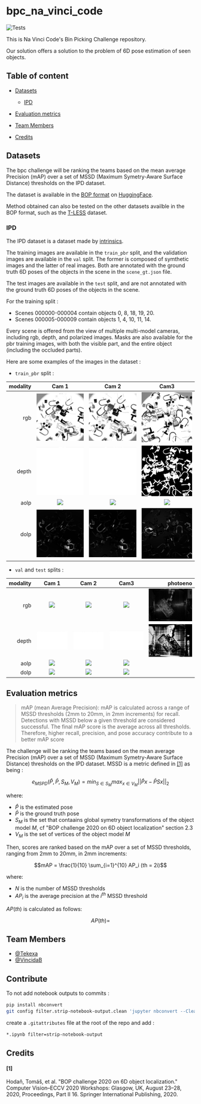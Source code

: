 # bpc_na_vinci_code

![Tests](https://github.com/VincidaB/bpc_na_vinci_code/actions/workflows/tests.yml/badge.svg)

This is Na Vinci Code's Bin Picking Challenge repository.

Our solution offers a solution to the problem of 6D pose estimation of seen objects.

## Table of content

- [Datasets](#datasets)
  - [IPD](#ipd)
- [Evaluation metrics](#evaluation-metrics)

- [Team Members](#team-members)
- [Credits](#credits)



## Datasets

The bpc challenge will be ranking the teams based on the mean average Precision (mAP) over a set of MSSD (Maximum Symetry-Aware Surface Distance) thresholds on the IPD dataset.

The dataset is available in the [BOP format](https://github.com/thodan/bop_toolkit/blob/master/docs/bop_datasets_format.md) on [HuggingFace](https://huggingface.co/datasets/bop-benchmark/ipd).

Method obtained can also be tested on the other datasets availble in the BOP format, such as the [T-LESS](https://huggingface.co/datasets/bop-benchmark/tless) dataset.


### IPD

The IPD dataset is a dataset made by [intrinsics](https://www.intrinsic.ai/).


The training images are available in the `train_pbr` split, and the validation images are available in the `val` split. The former is composed of symthetic images and the latter of real images. Both are annotated with the ground truth 6D poses of the objects in the scene in the `scene_gt.json` file.

The test images are available in the `test` split, and are not annotated with the ground truth 6D poses of the objects in the scene.

For the training split :

- Scenes 000000-000004 contain objects 0, 8, 18, 19, 20.
- Scenes 000005-000009 contain objects 1, 4, 10, 11, 14.

Every scene is offered from the view of multiple multi-model cameras, including rgb, depth, and polarized images. Masks are also available for the pbr training images, with both the visible part, and the entire object (including the occluded parts).

Here are some examples of the images in the dataset : 

- `train_pbr` split :

 modality   | Cam 1   |   Cam 2 |  Cam3  
---:|:-------------------------:|:-------------------------:|:---------:
rgb | ![](./assets/images/readme_dataset/train_pbr_000000_rgb_cam1_000002.jpg)  |  ![](./assets/images/readme_dataset/train_pbr_000000_rgb_cam2_000002.jpg) |   ![](./assets/images/readme_dataset/train_pbr_000000_rgb_cam3_000002.jpg)
depth | ![](./assets/images/readme_dataset/train_pbr_000000_depth_cam1_000002.jpg)  |  ![](./assets/images/readme_dataset/train_pbr_000000_depth_cam2_000002.jpg) |   ![](./assets/images/readme_dataset/train_pbr_000000_depth_cam3_000002.jpg)
aolp | ![](./assets/images/readme_dataset/train_pbr_000000_aolp_cam1_000002.jpg)  |  ![](./assets/images/readme_dataset/train_pbr_000000_aolp_cam2_000002.jpg) |   ![](./assets/images/readme_dataset/train_pbr_000000_aolp_cam3_000002.jpg)
dolp | ![](./assets/images/readme_dataset/train_pbr_000000_dolp_cam1_000002.jpg)  |  ![](./assets/images/readme_dataset/train_pbr_000000_dolp_cam2_000002.jpg) |   ![](./assets/images/readme_dataset/train_pbr_000000_dolp_cam3_000002.jpg)

- `val` and `test` splits :

 modality   | Cam 1   |   Cam 2 |  Cam3  | photoeno
---:|:-------------------------:|:-------------------------:|:---------:|-------:
rgb | ![](./assets/images/readme_dataset/val_000000_rgb_cam1_000003.jpg)  |  ![](./assets/images/readme_dataset/val_000000_rgb_cam2_000003.jpg) |   ![](./assets/images/readme_dataset/val_000000_rgb_cam3_000003.jpg) | ![](./assets/images/readme_dataset/val_000000_rgb_photoeno_000003.jpg)
depth | ![](./assets/images/readme_dataset/val_000000_depth_cam1_000003.jpg)  |  ![](./assets/images/readme_dataset/val_000000_depth_cam2_000003.jpg) |   ![](./assets/images/readme_dataset/val_000000_depth_cam3_000003.jpg) | ![](./assets/images/readme_dataset/val_000000_depth_photoeno_000003.jpg)
aolp | ![](./assets/images/readme_dataset/val_000000_aolp_cam1_000003.jpg)  |  ![](./assets/images/readme_dataset/val_000000_aolp_cam2_000003.jpg) |   ![](./assets/images/readme_dataset/val_000000_aolp_cam3_000003.jpg)
dolp | ![](./assets/images/readme_dataset/val_000000_dolp_cam1_000003.jpg)  |  ![](./assets/images/readme_dataset/val_000000_dolp_cam2_000003.jpg) |   ![](./assets/images/readme_dataset/val_000000_dolp_cam3_000003.jpg)


## Evaluation metrics 

> mAP (mean Average Precision): mAP is calculated across a range of MSSD thresholds (2mm to 20mm, in 2mm increments) for recall. Detections with MSSD below a given threshold are considered successful. The final mAP score is the average across all thresholds. Therefore, higher recall, precision, and pose accuracy contribute to a better mAP score

The challenge will be ranking the teams based on the mean average Precision (mAP) over a set of MSSD (Maximum Symetry-Aware Surface Distance) thresholds on the IPD dataset. MSSD is a metric defined in [[1]](#1) as being : 

```math
e_{MSPD} \left( \hat{P}, \bar{P}, S_M, V_M \right) = 
min_{S \in S_M} max_{x \in V_M}  \left| \left| \hat{P}x  - \bar{P}Sx  \right| \right|_2
```

where:
- $\hat{P}$ is the estimated pose
- $\bar{P}$ is the ground truth pose
- $S_M$ is the set that contaains global symetry transformations of the object model $M$, cf "BOP challenge 2020 on 6D object localization" section 2.3
- $V_M$ is the set of vertices of the object model $M$

Then, scores are ranked based on the mAP over a set of MSSD thresholds, ranging from 2mm to 20mm, in 2mm increments:

```math
mAP = \frac{1}{10} \sum_{i=1}^{10} AP_i (th = 2i)
```

where:
- $N$ is the number of MSSD thresholds
- $AP_i$ is the average precision at the $i^{th}$ MSSD threshold 


$AP(th)$ is calculated as follows:

```math
AP(th) = 
```



## Team Members

- [@Tekexa](https://github.com/Tekexa)
- [@VincidaB](https://github.com/VincidaB)


## Contribute


To not add notebook outputs to commits : 
```bash
pip install nbconvert
git config filter.strip-notebook-output.clean 'jupyter nbconvert --ClearOutputPreprocessor.enabled=True --to=notebook --stdin --stdout --log-level=ERROR'  
```

create a `.gitattributes` file at the root of the repo and add :
```txt
*.ipynb filter=strip-notebook-output  
```



## Credits

#### [1]
Hodaň, Tomáš, et al. "BOP challenge 2020 on 6D object localization." Computer Vision–ECCV 2020 Workshops: Glasgow, UK, August 23–28, 2020, Proceedings, Part II 16. Springer International Publishing, 2020.

